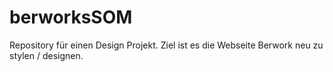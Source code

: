 # berworksSOM

Repository für einen Design Projekt. Ziel ist es die Webseite Berwork neu zu stylen / designen.

